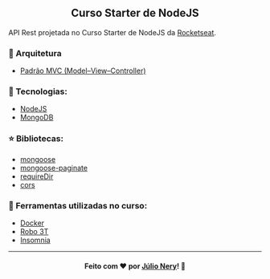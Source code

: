 <h2 align="center">Curso Starter de NodeJS</h2>

API Rest projetada no Curso Starter de NodeJS da [Rocketseat](https://rocketseat.com.br/ "Rocketseat").

### :briefcase: Arquitetura 
- [Padrão MVC (Model–View–Controller)](https://en.wikipedia.org/wiki/Model%E2%80%93view%E2%80%93controller "Wikipedia MVC")

### :rocket: Tecnologias:
- [NodeJS](https://nodejs.org/ "NodeJS")
- [MongoDB](https://www.mongodb.com/ "MongoDB")

### :star: Bibliotecas:
- [mongoose](https://mongoosejs.com/ "mongoose")
- [mongoose-paginate](https://github.com/edwardhotchkiss/mongoose-paginate "mongoose-paginate")
- [requireDir](https://github.com/aseemk/requireDir "requireDir")
- [cors](https://github.com/expressjs/cors "cors")

### :link: Ferramentas utilizadas no curso:
- [Docker](https://www.docker.com/ "Docker")
- [Robo 3T](https://robomongo.org/ "Robo 3T")
- [Insomnia](https://insomnia.rest/ "Insomnia")


---

<h4 align="center">
    Feito com ❤ por <a href="https://www.linkedin.com/in/julio-nery/" target="_blank">Júlio Nery</a>!
    <g-emoji class="g-emoji" alias="wave" fallback-src="https://github.githubassets.com/images/icons/emoji/unicode/1f44b.png">👋</g-emoji>
</h4>
